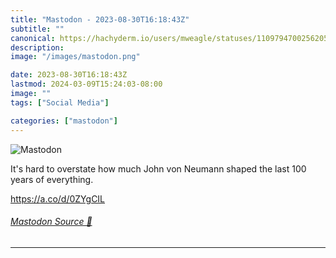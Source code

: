 ```yaml
---
title: "Mastodon - 2023-08-30T16:18:43Z"
subtitle: ""
canonical: https://hachyderm.io/users/mweagle/statuses/110979470025620531
description:
image: "/images/mastodon.png"

date: 2023-08-30T16:18:43Z
lastmod: 2024-03-09T15:24:03-08:00
image: ""
tags: ["Social Media"]

categories: ["mastodon"]
---
```

![Mastodon](/images/mastodon.png)

<p>It&#39;s hard to overstate how much John von Neumann shaped the last 100 years of everything. </p><p><a href="https://a.co/d/0ZYgCIL" target="_blank" rel="nofollow noopener noreferrer" translate="no"><span class="invisible">https://</span><span class="">a.co/d/0ZYgCIL</span><span class="invisible"></span></a></p>


###### [Mastodon Source 🐘](https://hachyderm.io/@mweagle/110979470025620531)

___
